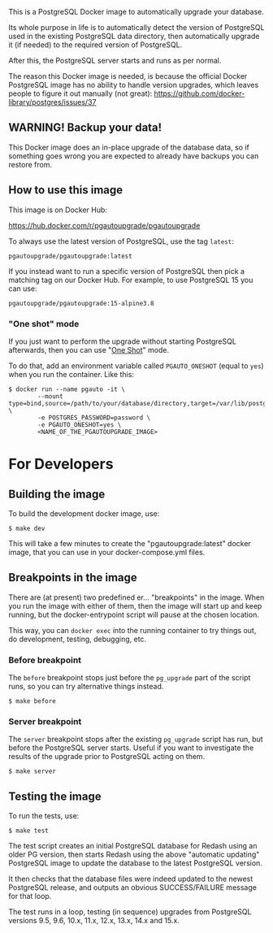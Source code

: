 This is a PostgreSQL Docker image to automatically upgrade
your database.

Its whole purpose in life is to automatically detect the
version of PostgreSQL used in the existing PostgreSQL data
directory, then automatically upgrade it (if needed) to the
required version of PostgreSQL.

After this, the PostgreSQL server starts and runs as per
normal.

The reason this Docker image is needed, is because the
official Docker PostgreSQL image has no ability to handle
version upgrades, which leaves people to figure it out
manually (not great): https://github.com/docker-library/postgres/issues/37

## WARNING! Backup your data!

This Docker image does an in-place upgrade of the database
data, so if something goes wrong you are expected to already
have backups you can restore from.

## How to use this image

This image is on Docker Hub:

https://hub.docker.com/r/pgautoupgrade/pgautoupgrade

To always use the latest version of PostgreSQL, use the tag
`latest`:

    pgautoupgrade/pgautoupgrade:latest

If you instead want to run a specific version of PostgreSQL
then pick a matching tag on our Docker Hub.  For example, to
use PostgreSQL 15 you can use:

    pgautoupgrade/pgautoupgrade:15-alpine3.8

### "One shot" mode

If you just want to perform the upgrade without starting PostgreSQL
afterwards, then you can use "[One Shot](https://github.com/pgautoupgrade/docker-pgautoupgrade/issues/13)" mode.

To do that, add an environment variable called `PGAUTO_ONESHOT`
(equal to `yes`) when you run the container.  Like this:

```
$ docker run --name pgauto -it \
		--mount type=bind,source=/path/to/your/database/directory,target=/var/lib/postgresql/data \
		-e POSTGRES_PASSWORD=password \
		-e PGAUTO_ONESHOT=yes \
		<NAME_OF_THE_PGAUTOUPGRADE_IMAGE>
```

# For Developers

## Building the image

To build the development docker image, use:

```
$ make dev
```

This will take a few minutes to create the "pgautoupgrade:latest"
docker image, that you can use in your docker-compose.yml
files.

## Breakpoints in the image

There are (at present) two predefined er... "breakpoints"
in the image.  When you run the image with either
of them, then the image will start up and keep running,
but the docker-entrypoint script will pause at the chosen
location.

This way, you can `docker exec` into the running container to
try things out, do development, testing, debugging, etc.

### Before breakpoint

The `before` breakpoint stops just before the `pg_upgrade`
part of the script runs, so you can try alternative things
instead.

```
$ make before
```

### Server breakpoint

The `server` breakpoint stops after the existing `pg_upgrade`
script has run, but before the PostgreSQL server starts.  Useful
if you want to investigate the results of the upgrade prior to
PostgreSQL acting on them.

```
$ make server
```

## Testing the image

To run the tests, use:

```
$ make test
```

The test script creates an initial PostgreSQL database for
Redash using an older PG version, then starts Redash using
the above "automatic updating" PostgreSQL image to update
the database to the latest PostgreSQL version.

It then checks that the database files were indeed updated
to the newest PostgreSQL release, and outputs an obvious
SUCCESS/FAILURE message for that loop.

The test runs in a loop, testing (in sequence) upgrades from
PostgreSQL versions 9.5, 9.6, 10.x, 11.x, 12.x, 13.x, 14.x
and 15.x.
